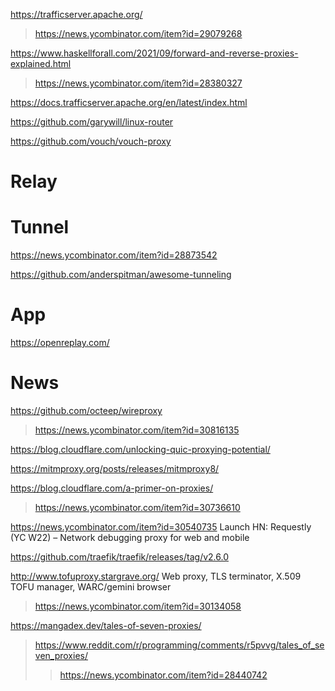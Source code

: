 https://trafficserver.apache.org/
> https://news.ycombinator.com/item?id=29079268

https://www.haskellforall.com/2021/09/forward-and-reverse-proxies-explained.html
> https://news.ycombinator.com/item?id=28380327

https://docs.trafficserver.apache.org/en/latest/index.html

https://github.com/garywill/linux-router

https://github.com/vouch/vouch-proxy

# Relay

# Tunnel
https://news.ycombinator.com/item?id=28873542

https://github.com/anderspitman/awesome-tunneling

# App
https://openreplay.com/

# News
https://github.com/octeep/wireproxy
> https://news.ycombinator.com/item?id=30816135

https://blog.cloudflare.com/unlocking-quic-proxying-potential/

https://mitmproxy.org/posts/releases/mitmproxy8/

https://blog.cloudflare.com/a-primer-on-proxies/
> https://news.ycombinator.com/item?id=30736610

https://news.ycombinator.com/item?id=30540735 Launch HN: Requestly (YC W22) – Network debugging proxy for web and mobile

https://github.com/traefik/traefik/releases/tag/v2.6.0

http://www.tofuproxy.stargrave.org/ Web proxy, TLS terminator, X.509 TOFU manager, WARC/gemini browser
> https://news.ycombinator.com/item?id=30134058

https://mangadex.dev/tales-of-seven-proxies/
> https://www.reddit.com/r/programming/comments/r5pvvg/tales_of_seven_proxies/
> > https://news.ycombinator.com/item?id=28440742